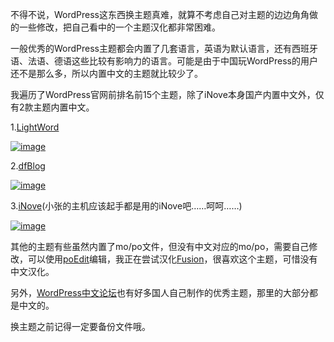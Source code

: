 

不得不说，WordPress这东西换主题真难，就算不考虑自己对主题的边边角角做的一些修改，把自己看中的一个主题汉化都非常困难。

一般优秀的WordPress主题都会内置了几套语言，英语为默认语言，还有西班牙语、法语、德语这些比较有影响力的语言。可能是由于中国玩WordPress的用户
还不是那么多，所以内置中文的主题就比较少了。

我遍历了WordPress官网前排名前15个主题，除了iNove本身国产内置中文外，仅有2款主题内置中文。

1.[LightWord](http://wordpress.org/extend/themes/lightword)

[![image](https://e25ba8-log4d-c.dijingchao.com/images/upload_dropbox/200907/screenshot.png)](../../static/images/upload_dropbox/200907/screenshot.png)

2.[dfBlog](http://wordpress.org/extend/themes/dfblog)

[![image](https://e25ba8-log4d-c.dijingchao.com/images/upload_dropbox/200907/screenshot.png)](http://wp-themes.com/wp-content/themes/dfblog/screenshot.png)

3.[iNove](http://wordpress.org/extend/themes/inove)(小张的主机应该起手都是用的iNove吧……呵呵……)

[![image](https://e25ba8-log4d-c.dijingchao.com/images/upload_dropbox/200907/screenshot.png)](http://wp-themes.com/wp-content/themes/inove/screenshot.png)

其他的主题有些虽然内置了mo/po文件，但没有中文对应的mo/po，需要自己修改，可以使用[poEdit](http://www.xdowns.com/soft/38/103/2007/Soft_36710.html)编辑，我正在尝试汉化[Fusion](http://wordpress.org/extend/themes/fusion)，很喜欢这个主题，可惜没有中文汉化。

另外，[WordPress中文论坛](http://wordpress.org.cn/)也有好多国人自己制作的优秀主题，那里的大部分都是中文的。

换主题之前记得一定要备份文件哦。


